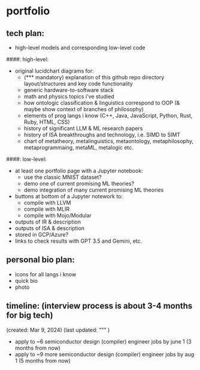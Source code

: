 # portfolio

## tech plan:

- high-level models and corresponding low-level code

####: high-level:

- original lucidchart diagrams for:
  - (*** mandatory) explanation of this github repo directory layout/structures and key code functionality
  - generic hardware-to-software stack
  - math and physics topics i've studied
  - how ontologic classification & linguistics correspond to OOP (& maybe show context of branches of philosophy)
  - elements of prog langs i know (C++, Java, JavaScript, Python, Rust, Ruby, HTML, CSS)
  - history of significant LLM & ML research papers
  - history of ISA breakthroughs and technology, i.e. SIMD to SIMT
  - chart of metatheory, metalinguistics, metaontology, metaphilosophy, metaprogrammaing, metaML, metalogic etc.

####: low-level:

- at least one portfolio page with a Jupyter notebook:
  - use the classic MNIST dataset?
  - demo one of current promising ML theories?
  - demo integration of many current promising ML theories
- buttons at bottom of a Jupyter notework to:
  - compile with LLVM
  - compile with MLIR
  - compile with Mojo/Modular
- outputs of IR & description
- outputs of ISA & description
- stored in GCP/Azure?
- links to check results with GPT 3.5 and Gemini, etc.



## personal bio plan:

- icons for all langs i know
- quick bio
- photo



## timeline: (interview process is about 3-4 months for big tech)
(created: Mar 9, 2024)
(last updated: """ )

- apply to ~6 semiconductor design (compiler) engineer jobs by june 1 (3 months from now)
- apply to ~9 more semiconductor design (compiler) engineer jobs by aug 1 (5 months from now)
